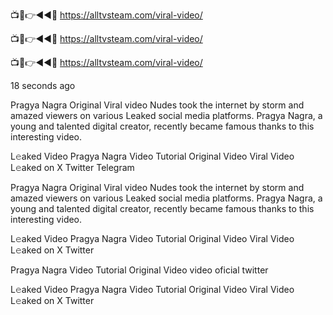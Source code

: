 📺📱👉◄◄🔴  https://alltvsteam.com/viral-video/

📺📱👉◄◄🔴  https://alltvsteam.com/viral-video/

📺📱👉◄◄🔴  https://alltvsteam.com/viral-video/

18 seconds ago

Pragya Nagra Original Viral video Nudes took the internet by storm and amazed viewers on various Leaked social media platforms. Pragya Nagra, a young and talented digital creator, recently became famous thanks to this interesting video.

L𝚎aked Video Pragya Nagra Video Tutorial Original Video Viral Video L𝚎aked on X Twitter Telegram

Pragya Nagra Original Viral video Nudes took the internet by storm and amazed viewers on various Leaked social media platforms. Pragya Nagra, a young and talented digital creator, recently became famous thanks to this interesting video.

L𝚎aked Video Pragya Nagra Video Tutorial Original Video Viral Video L𝚎aked on X Twitter

Pragya Nagra Video Tutorial Original Video video oficial twitter

L𝚎aked Video Pragya Nagra Video Tutorial Original Video Viral Video L𝚎aked on X Twitter

